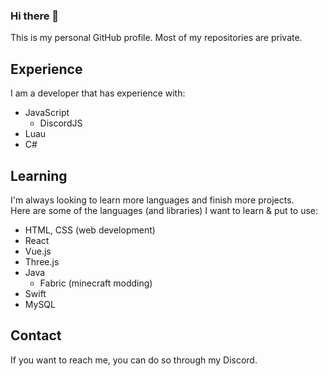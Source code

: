 ### Hi there 👋

This is my personal GitHub profile. Most of my repositories are private.

## Experience

I am a developer that has experience with:

- JavaScript
  - DiscordJS
- Luau
- C#

## Learning

I'm always looking to learn more languages and finish more projects.  
Here are some of the languages (and libraries) I want to learn & put to use:

- HTML, CSS (web development)
- React
- Vue.js
- Three.js
- Java
  - Fabric (minecraft modding)
- Swift
- MySQL

## Contact
If you want to reach me, you can do so through my Discord.
